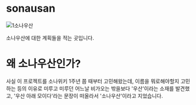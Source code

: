 # sonausan

![1소나우산](https://user-images.githubusercontent.com/72176091/181903098-b753bec8-94fc-4ae2-9e21-00ed2383be4a.png)

소나우산에 대한 계획들을 적는 곳입니다.


# 왜 소나우산인가?
사실 이 프로젝트를 소나위키 1주년 쯤 때부터 고민해왔는데, 이름을 뭐로해야할지 고민하는 등의 이유로 미루고 미루던 어느날 비가오는 밖을보다 '우산'이라는 소재를 발견했고,
'우산 아래 모이다'라는 문장이 떠올라서 '소나우산'이라고 지었습니다.
